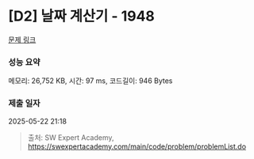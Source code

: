 # [D2] 날짜 계산기 - 1948 

[문제 링크](https://swexpertacademy.com/main/code/problem/problemDetail.do?contestProbId=AV5PnnU6AOsDFAUq) 

### 성능 요약

메모리: 26,752 KB, 시간: 97 ms, 코드길이: 946 Bytes

### 제출 일자

2025-05-22 21:18



> 출처: SW Expert Academy, https://swexpertacademy.com/main/code/problem/problemList.do